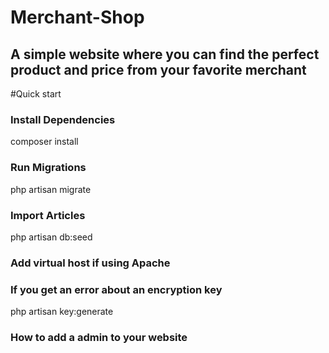 <h1>Merchant-Shop</h1>
<h2>A simple website where you can find the perfect product and price from your favorite merchant</h2>

#Quick start

<h3>Install Dependencies</h3>
<bold>composer install</bold>

<h3>Run Migrations</h3>
php artisan migrate

<h3>Import Articles</h3>
php artisan db:seed

<h3> Add virtual host if using Apache</h3>

<h3> If you get an error about an encryption key</h3>
php artisan key:generate

<h3>How to add a admin to your website</h3>

